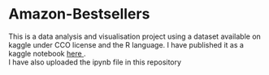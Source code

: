# Amazon-Bestsellers
This is a data analysis and visualisation project using a dataset available on kaggle under CCO license and the R language. I have published it as a kaggle notebook <a href="https://www.kaggle.com/sumedhapoonia/amazon-best-sellers-analysis-and-visualisations"> here </a>.<br>
I have also uploaded the ipynb file in this repository
